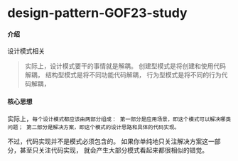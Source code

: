 # design-pattern-GOF23-study

#### 介绍
设计模式相关


> 实际上，设计模式要干的事情就是解耦。
> 创建型模式是将创建和使用代码解耦，
> 结构型模式是将不同功能代码解耦，
> 行为型模式是将不同的行为代码解耦，

#### 核心思想

实际上，`每个设计模式都应该由两部分组成：
第一部分是应用场景，即这个模式可以解决哪类问题；
第二部分是解决方案，即这个模式的设计思路和具体的代码实现。`


不过，代码实现并不是模式必须包含的。
如果你单纯地只关注解决方案这一部分，甚至只关注代码实现，
就会产生大部分模式看起来都很相似的错觉。